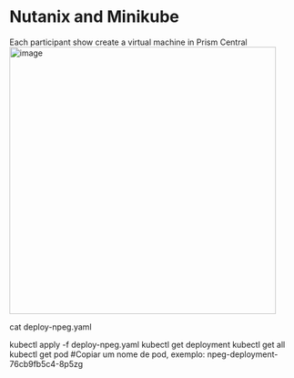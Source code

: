 # Nutanix and Minikube

Each participant show create a virtual machine in Prism Central
<img width="468" alt="image" src="https://github.com/user-attachments/assets/fc6eb879-7acc-4e17-ab34-5c0cc090dc7d">

cat deploy-npeg.yaml

kubectl apply -f deploy-npeg.yaml
kubectl get deployment
kubectl get all
kubectl get pod
#Copiar um nome de pod, exemplo: npeg-deployment-76cb9fb5c4-8p5zg
